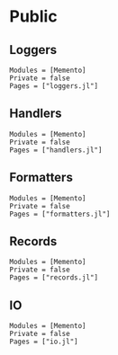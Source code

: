 # Public

## Loggers

```@autodocs
Modules = [Memento]
Private = false
Pages = ["loggers.jl"]
```

## Handlers

```@autodocs
Modules = [Memento]
Private = false
Pages = ["handlers.jl"]
```
## Formatters

```@autodocs
Modules = [Memento]
Private = false
Pages = ["formatters.jl"]
```

## Records

```@autodocs
Modules = [Memento]
Private = false
Pages = ["records.jl"]
```

## IO

```@autodocs
Modules = [Memento]
Private = false
Pages = ["io.jl"]
```

